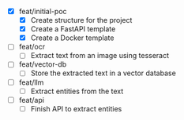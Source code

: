 - [x] feat/initial-poc  
    - [x] Create structure for the project  
    - [x] Create a FastAPI template  
    - [x] Create a Docker template  

- [ ] feat/ocr  
    - [ ] Extract text from an image using tesseract  

- [ ] feat/vector-db  
    - [ ] Store the extracted text in a vector database  

- [ ] feat/llm  
    - [ ] Extract entities from the text  

- [ ] feat/api  
    - [ ] Finish API to extract entities  
